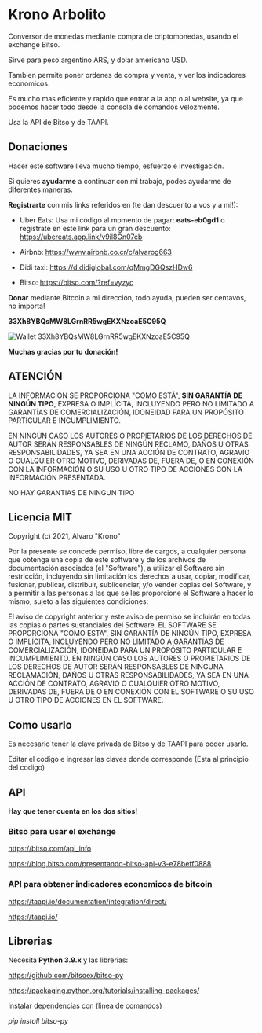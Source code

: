 # Krono Arbolito

Conversor de monedas mediante compra de criptomonedas, usando el exchange Bitso.

Sirve para peso argentino ARS, y dolar americano USD.

Tambien permite poner ordenes de compra y venta, y ver los indicadores economicos.

Es mucho mas eficiente y rapido que entrar a la app o al website, ya que podemos hacer todo desde la consola de comandos velozmente.

Usa la API de Bitso y de TAAPI.

## Donaciones

Hacer este software lleva mucho tiempo, esfuerzo e investigación.

Si quieres **ayudarme** a continuar con mi trabajo, podes ayudarme de diferentes maneras.

**Registrarte** con mis links referidos en (te dan descuento a vos y a mi!):

* Uber Eats: Usa mi código al momento de pagar: **eats-eb0gd1** o registrate en este link para un gran descuento: https://ubereats.app.link/v9il8Gn07cb

* Airbnb: https://www.airbnb.co.cr/c/alvarog663

* Didi taxi: https://d.didiglobal.com/qMmgDGQszHDw6

* Bitso: https://bitso.com/?ref=vyzyc

**Donar** mediante Bitcoin a mi dirección, todo ayuda, pueden ser centavos, no importa!

**33Xh8YBQsMW8LGrnRR5wgEKXNzoaE5C95Q**

![Wallet 33Xh8YBQsMW8LGrnRR5wgEKXNzoaE5C95Q](archivos_soporte/btc/wallet.png)

**Muchas gracias por tu donación!**

## ATENCIÓN

LA INFORMACIÓN SE PROPORCIONA "COMO ESTÁ", **SIN GARANTÍA DE NINGÚN TIPO**, EXPRESA O IMPLÍCITA, INCLUYENDO PERO NO LIMITADO A GARANTÍAS DE COMERCIALIZACIÓN, IDONEIDAD PARA UN PROPÓSITO PARTICULAR E INCUMPLIMIENTO.

EN NINGÚN CASO LOS AUTORES O PROPIETARIOS DE LOS DERECHOS DE AUTOR SERÁN RESPONSABLES DE NINGÚN RECLAMO, DAÑOS U OTRAS RESPONSABILIDADES, YA SEA EN UNA ACCIÓN DE CONTRATO, AGRAVIO O CUALQUIER OTRO MOTIVO, DERIVADAS DE, FUERA DE, O EN CONEXIÓN CON LA INFORMACIÓN O SU USO U OTRO TIPO DE ACCIONES CON LA INFORMACIÓN PRESENTADA.

NO HAY GARANTIAS DE NINGUN TIPO

## Licencia MIT

Copyright (c) 2021, Alvaro "Krono"

Por la presente se concede permiso, libre de cargos, a cualquier persona que obtenga una copia de este software y de los archivos de documentación asociados (el "Software"), a utilizar el Software sin restricción, incluyendo sin limitación los derechos a usar, copiar, modificar, fusionar, publicar, distribuir, sublicenciar, y/o vender copias del Software, y a permitir a las personas a las que se les proporcione el Software a hacer lo mismo, sujeto a las siguientes condiciones:

El aviso de copyright anterior y este aviso de permiso se incluirán en todas las copias o partes sustanciales del Software.
EL SOFTWARE SE PROPORCIONA "COMO ESTA", SIN GARANTÍA DE NINGÚN TIPO, EXPRESA O IMPLÍCITA, INCLUYENDO PERO NO LIMITADO A GARANTÍAS DE COMERCIALIZACIÓN, IDONEIDAD PARA UN PROPÓSITO PARTICULAR E INCUMPLIMIENTO. EN NINGÚN CASO LOS AUTORES O PROPIETARIOS DE LOS DERECHOS DE AUTOR SERÁN RESPONSABLES DE NINGUNA RECLAMACIÓN, DAÑOS U OTRAS RESPONSABILIDADES, YA SEA EN UNA ACCIÓN DE CONTRATO, AGRAVIO O CUALQUIER OTRO MOTIVO, DERIVADAS DE, FUERA DE O EN CONEXIÓN CON EL SOFTWARE O SU USO U OTRO TIPO DE ACCIONES EN EL SOFTWARE.

## Como usarlo

Es necesario tener la clave privada de Bitso y de TAAPI para poder usarlo.

Editar el codigo e ingresar las claves donde corresponde (Esta al principio del codigo)

## API

**Hay que tener cuenta en los dos sitios!**

### Bitso para usar el exchange

https://bitso.com/api_info

https://blog.bitso.com/presentando-bitso-api-v3-e78beff0888

### API para obtener indicadores economicos de bitcoin

https://taapi.io/documentation/integration/direct/

https://taapi.io/

## Librerias

Necesita **Python 3.9.x** y las librerias:

https://github.com/bitsoex/bitso-py

https://packaging.python.org/tutorials/installing-packages/

Instalar dependencias con (linea de comandos)

*pip install bitso-py*
